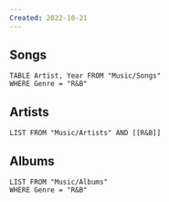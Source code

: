 ```yaml
---
Created: 2022-10-21 
---
```

Songs
---
```dataview
TABLE Artist, Year FROM "Music/Songs"
WHERE Genre = "R&B"
```
Artists
---
```dataview
LIST FROM "Music/Artists" AND [[R&B]]
```
Albums
---
```dataview
LIST FROM "Music/Albums"
WHERE Genre = "R&B"
```